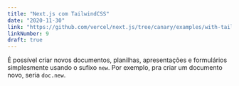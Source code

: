 ```yaml
---
title: "Next.js com TailwindCSS"
date: "2020-11-30"
link: "https://github.com/vercel/next.js/tree/canary/examples/with-tailwindcss"
linkNumber: 9
draft: true
---
```


É possível criar novos documentos, planilhas, apresentações e formulários simplesmente usando o sufixo `new`. Por exemplo, pra criar um documento novo, seria `doc.new`.
